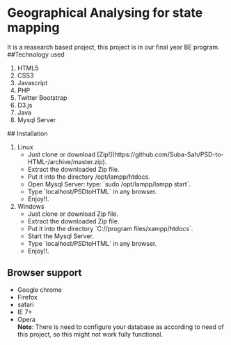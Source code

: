 # Geographical Analysing for state mapping
It is a reasearch based project, this project is in our final year BE program.
##Technology used
<ol>
  <li>HTML5</li>
  <li>CSS3</li>
  <li>Javascript</li>
  <li>PHP</li>
  <li>Twitter Bootstrap</li>
  <li>D3.js</li>
  <li>Java</li>
  <li>Mysql Server</li>
</ol>
## Installation
 <ol>
  <li>Linux 
    <ul>
      <li>Just clone or download [Zip!](https://github.com/Suba-Sah/PSD-to-HTML-/archive/master.zip).</li>
      <li>Extract the downloaded Zip file.</li>
      <li>Put it into the directory /opt/lampp/htdocs.</li>
      <li>Open Mysql Server: type: `sudo /opt/lampp/lampp start`.</li>
      <li>Type `localhost/PSDtoHTML` in any browser.</li>
      <li>Enjoy!!.</li>
    </ul>
  </li>           
  <li>Windows
    <ul>
       <li>Just clone or download Zip file.</li>
       <li>Extract the downloaded Zip file.</li>
       <li>Put it into the directory `C://program files/xampp/htdocs`.</li>
       <li>Start the Mysql Server.</li>
       <li>Type `localhost/PSDtoHTML` in any browser.</li>
       <li>Enjoy!!.</li>
</ul>
</li>
</ol>

## Browser support
 * Google chrome
 * Firefox
 * safari
 * IE 7+
 * Opera<br/>
 <b>Note</b>: There is need to configure your database as according to need of this project, so this might not work fully functional.<br/>
